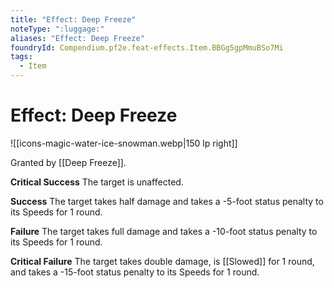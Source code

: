 ```yaml
---
title: "Effect: Deep Freeze"
noteType: ":luggage:"
aliases: "Effect: Deep Freeze"
foundryId: Compendium.pf2e.feat-effects.Item.BBGg5gpMmuBSo7Mi
tags:
  - Item
---
```


# Effect: Deep Freeze
![[icons-magic-water-ice-snowman.webp|150 lp right]]

Granted by [[Deep Freeze]].

**Critical Success** The target is unaffected.

**Success** The target takes half damage and takes a -5-foot status penalty to its Speeds for 1 round.

**Failure** The target takes full damage and takes a -10-foot status penalty to its Speeds for 1 round.

**Critical Failure** The target takes double damage, is [[Slowed]] for 1 round, and takes a -15-foot status penalty to its Speeds for 1 round.
